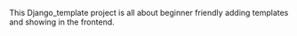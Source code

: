 This Django_template project is all about beginner friendly adding templates and showing in the frontend.
